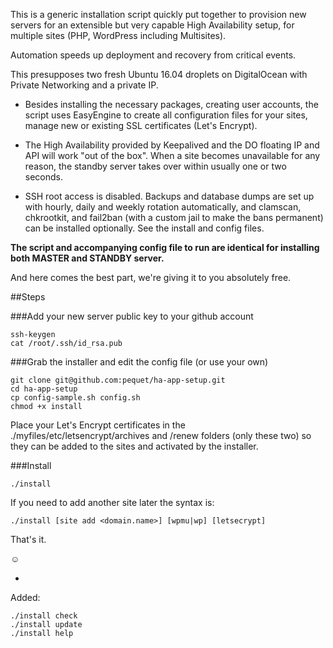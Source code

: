 This is a generic installation script quickly put together to provision new servers for an extensible but very capable High Availability setup, for multiple sites (PHP, WordPress including Multisites). 

Automation speeds up deployment and recovery from critical events.

This presupposes two fresh Ubuntu 16.04 droplets on DigitalOcean with Private Networking and a private IP.

- Besides installing the necessary packages, creating user accounts, the script uses EasyEngine to create all configuration files for your sites, manage new or existing SSL certificates (Let's Encrypt). 

- The High Availability provided by Keepalived and the DO floating IP and API will work "out of the box". When a site becomes unavailable for any reason, the standby server takes over within usually one or two seconds.

- SSH root access is disabled. Backups and database dumps are set up with hourly, daily and weekly rotation automatically, and clamscan, chkrootkit, and fail2ban (with a custom jail to make the bans permanent) can be installed optionally. See the install and config files. 

**The script and accompanying config file to run are identical for installing both MASTER and STANDBY server.** 

And here comes the best part, we're giving it to you absolutely free. 

##Steps

###Add your new server public key to your github account

```
ssh-keygen
cat /root/.ssh/id_rsa.pub
```

###Grab the installer and edit the config file (or use your own)

```
git clone git@github.com:pequet/ha-app-setup.git
cd ha-app-setup
cp config-sample.sh config.sh
chmod +x install
```

Place your Let's Encrypt certificates in the ./myfiles/etc/letsencrypt/archives and /renew folders (only these two) so they can be added to the sites and activated by the installer.

###Install

```
./install 
```

If you need to add another site later the syntax is:

```
./install [site add <domain.name>] [wpmu|wp] [letsecrypt]
```

That's it. 

☺︎

-
Added: 

```
./install check
./install update
./install help
```
